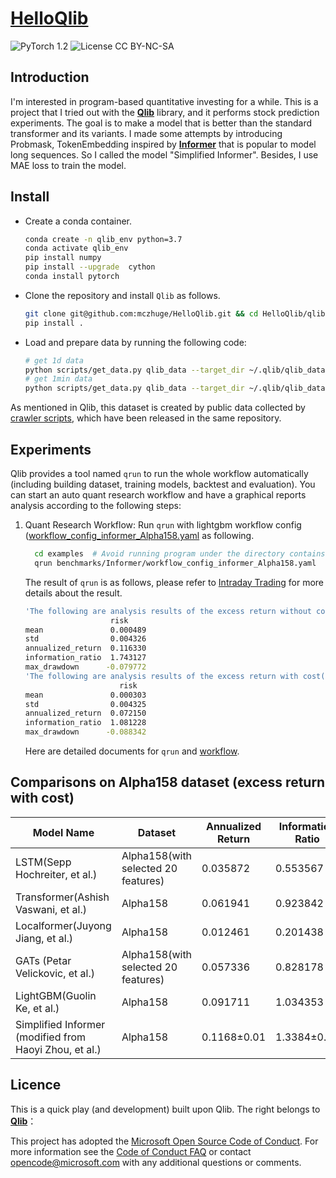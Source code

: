 # [HelloQlib](https://github.com/mczhuge/HelloQlib)

![PyTorch 1.2](https://img.shields.io/badge/PyTorch%20-%23EE4C2C.svg?style=plastic)
![License CC BY-NC-SA](https://img.shields.io/badge/license-CC_BY--NC--SA--green.svg?style=plastic)

## Introduction
I'm interested in program-based quantitative investing for a while. 
This is a project that I tried out with the **[Qlib](https://github.com/microsoft/qlib)** library, and it performs stock prediction experiments.
The goal is to make a model that is better than the standard transformer and its variants.
I made some attempts by introducing Probmask, TokenEmbedding inspired by **[Informer](https://github.com/zhouhaoyi/Informer2020)** that is popular to model long sequences. So I called the model "Simplified Informer". Besides, I use MAE loss to train the model. 

## Install
* Create a conda container.
    ```bash
    conda create -n qlib_env python=3.7
    conda activate qlib_env
    pip install numpy
    pip install --upgrade  cython   
    conda install pytorch    
    ```
* Clone the repository and install ``Qlib`` as follows.
    ```bash
    git clone git@github.com:mczhuge/HelloQlib.git && cd HelloQlib/qlib
    pip install .
    ```

* Load and prepare data by running the following code:
  ```bash
  # get 1d data
  python scripts/get_data.py qlib_data --target_dir ~/.qlib/qlib_data/cn_data --region cn
  # get 1min data
  python scripts/get_data.py qlib_data --target_dir ~/.qlib/qlib_data/cn_data_1min --region cn --interval 1min
  ```

As mentioned in Qlib, this dataset is created by public data collected by [crawler scripts](scripts/data_collector/), which have been released in
the same repository.


## Experiments
Qlib provides a tool named `qrun` to run the whole workflow automatically (including building dataset, training models, backtest and evaluation). You can start an auto quant research workflow and have a graphical reports analysis according to the following steps: 

1. Quant Research Workflow: Run  `qrun` with lightgbm workflow config ([workflow_config_informer_Alpha158.yaml](qlib/examples/benchmarks/Informer/workflow_config_informer_Alpha158.yaml) as following.
    ```bash
      cd examples  # Avoid running program under the directory contains `qlib`
      qrun benchmarks/Informer/workflow_config_informer_Alpha158.yaml
    ```
    The result of `qrun` is as follows, please refer to [Intraday Trading](https://qlib.readthedocs.io/en/latest/) for more details about the result. 

    ```bash
    'The following are analysis results of the excess return without cost(1day).'
                       risk
    mean               0.000489
    std                0.004326
    annualized_return  0.116330
    information_ratio  1.743127
    max_drawdown      -0.079772
    'The following are analysis results of the excess return with cost(1day).'
                         risk
    mean               0.000303
    std                0.004325
    annualized_return  0.072150
    information_ratio  1.081228
    max_drawdown      -0.088342
    ```
    Here are detailed documents for `qrun` and [workflow](https://qlib.readthedocs.io/en/latest/component/workflow.html).

## Comparisons on Alpha158 dataset (excess return with cost)

| Model Name                               | Dataset                             |  Annualized Return | Information Ratio | Max Drawdown |
|------------------------------------------|-------------------------------------|-------------------|-------------------|--------------|
| LSTM(Sepp Hochreiter, et al.)            | Alpha158(with selected 20 features) |  0.035872       | 0.553567       |  -0.118607 |
| Transformer(Ashish Vaswani, et al.)      | Alpha158                            |  0.061941       | 0.923842       | -0.097422 |
| Localformer(Juyong Jiang, et al.)        | Alpha158                            | 0.012461       | 0.201438       | -0.102535 |
| GATs (Petar Velickovic, et al.)          | Alpha158(with selected 20 features) |  0.057336       | 0.828178       | -0.063197 |
| LightGBM(Guolin Ke, et al.)              | Alpha158                            |  0.091711       | 1.034353       | -0.103803 |
| Simplified Informer (modified from  Haoyi Zhou, et al.)  | Alpha158            |  0.1168±0.01       | 1.3384±0.12       | -0.1036±0.01 |

## Licence
This is a quick play (and development) built upon Qlib. The right belongs to **[Qlib](https://github.com/microsoft/qlib)**：

This project has adopted the [Microsoft Open Source Code of Conduct](https://opensource.microsoft.com/codeofconduct/).
For more information see the [Code of Conduct FAQ](https://opensource.microsoft.com/codeofconduct/faq/) or
contact [opencode@microsoft.com](mailto:opencode@microsoft.com) with any additional questions or comments.
